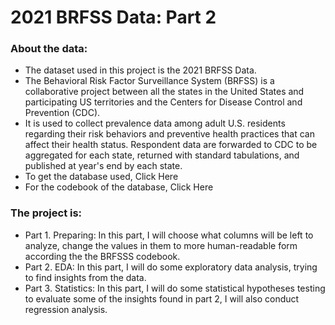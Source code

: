 # 2021 BRFSS Data: Part 2

### About the data:
- The dataset used in this project is the 2021 BRFSS Data.
- The Behavioral Risk Factor Surveillance System (BRFSS) is a collaborative project between all the states in the United States and participating US territories and the Centers for Disease Control and Prevention (CDC).
- It is used to collect prevalence data among adult U.S. residents regarding their risk behaviors and preventive health practices that can affect their health status. Respondent data are forwarded to CDC to be aggregated for each state, returned with standard tabulations, and published at year's end by each state.
- To get the database used, Click Here
- For the codebook of the database, Click Here

### The project is:
- Part 1. Preparing: In this part, I will choose what columns will be left to analyze, change the values in them to more human-readable form according the the BRFSSS codebook.
- Part 2. EDA: In this part, I will do some exploratory data analysis, trying to find insights from the data.
- Part 3. Statistics: In this part, I will do some statistical hypotheses testing to evaluate some of the insights found in part 2, I will also conduct regression analysis.
